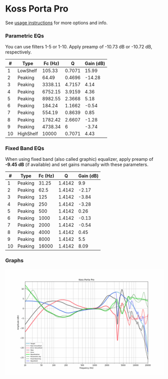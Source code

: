 # Koss Porta Pro
See [usage instructions](https://github.com/jaakkopasanen/AutoEq#usage) for more options and info.

### Parametric EQs
You can use filters 1-5 or 1-10. Apply preamp of -10.73 dB or -10.72 dB, respectively.

|   # | Type      |   Fc (Hz) |      Q |   Gain (dB) |
|-----|-----------|-----------|--------|-------------|
|   1 | LowShelf  |    105.33 | 0.7071 |       15.99 |
|   2 | Peaking   |     64.49 | 0.4696 |      -14.28 |
|   3 | Peaking   |   3338.11 | 4.7157 |        4.14 |
|   4 | Peaking   |   6752.15 | 3.9159 |        4.36 |
|   5 | Peaking   |   8982.55 | 2.3668 |        5.18 |
|   6 | Peaking   |    184.24 | 1.1662 |       -0.54 |
|   7 | Peaking   |    554.19 | 0.8639 |        0.85 |
|   8 | Peaking   |   1782.42 | 2.6607 |       -1.28 |
|   9 | Peaking   |   4738.34 | 6      |       -3.74 |
|  10 | HighShelf |  10000    | 0.7071 |        4.43 |

### Fixed Band EQs
When using fixed band (also called graphic) equalizer, apply preamp of **-9.45 dB** (if available) and set gains manually with these parameters.

|   # | Type    |   Fc (Hz) |      Q |   Gain (dB) |
|-----|---------|-----------|--------|-------------|
|   1 | Peaking |     31.25 | 1.4142 |        9.9  |
|   2 | Peaking |     62.5  | 1.4142 |       -2.17 |
|   3 | Peaking |    125    | 1.4142 |       -3.84 |
|   4 | Peaking |    250    | 1.4142 |       -3.28 |
|   5 | Peaking |    500    | 1.4142 |        0.26 |
|   6 | Peaking |   1000    | 1.4142 |       -0.13 |
|   7 | Peaking |   2000    | 1.4142 |       -0.54 |
|   8 | Peaking |   4000    | 1.4142 |        0.45 |
|   9 | Peaking |   8000    | 1.4142 |        5.5  |
|  10 | Peaking |  16000    | 1.4142 |        8.09 |

### Graphs
![](./Koss%20Porta%20Pro.png)
